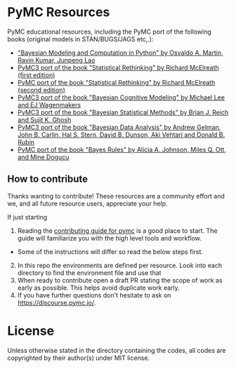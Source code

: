 # PyMC Resources
PyMC educational resources, including the PyMC port of the following books (original models in STAN/BUGS/JAGS etc,.):

-  ["Bayesian Modeling and Computation in Python" by Osvaldo A. Martin,  Ravin Kumar, Junpeng Lao](https://bayesiancomputationbook.com/welcome.html)
-  [PyMC3 port of the book "Statistical Rethinking" by Richard McElreath (first edition)](https://github.com/pymc-devs/resources/tree/main/Rethinking)
-  [PyMC port of the book "Statistical Rethinking" by Richard McElreath (second edition)](https://github.com/pymc-devs/resources/tree/main/Rethinking_2)
-  [PyMC3 port of the book "Bayesian Cognitive Modeling" by Michael Lee and EJ Wagenmakers](https://github.com/pymc-devs/resources/tree/main/BCM)
-  [PyMC3 port of the book "Bayesian Statistical Methods" by Brian J. Reich and Sujit K. Ghosh](https://github.com/pymc-devs/resources/tree/main/BSM)
-  [PyMC3 port of the book "Bayesian Data Analysis" by Andrew Gelman, John B. Carlin, Hal S. Stern, David B. Dunson, Aki Vehtari and Donald B. Rubin](https://github.com/pymc-devs/resources/tree/main/BDA3)
-  [PyMC port of the book "Bayes Rules" by Alicia A. Johnson, Miles Q. Ott, and Mine Dogucu](https://github.com/pymc-devs/resources/tree/main/Bayes_Rules)

## How to contribute
Thanks wanting to contribute! These resources are a community effort and we, and all future resource users, appreciate your help.

If just starting
1. Reading the [contributing guide for pymc]( https://docs.pymc.io/en/latest/contributing/index.html) is a good place to start. The guide will familiarize you with the high level tools and workflow.
  * Some of the instructions will differ so read the below steps first.
2. In this repo the environments are defined per resource. Look into each directory to find the environment file and use that
3. When ready to contribute open a draft PR stating the scope of work as early as possible. This helps avoid duplicate work early.
4. If you have further questions don't hesitate to ask on https://discourse.pymc.io/.

# License
Unless otherwise stated in the directory containing the codes, all codes are copyrighted by their author(s) under MIT license.
